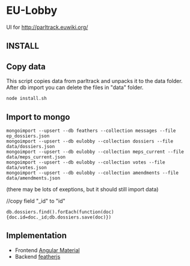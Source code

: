 # EU-Lobby

UI for http://parltrack.euwiki.org/

## INSTALL

Copy data
---------
This script copies data from parltrack and unpacks it to the data folder. After db import you can delete the files in "data" folder.
```
node install.sh
```

Import to mongo
--------------
```
mongoimport --upsert --db feathers --collection messages --file ep_dossiers.json
mongoimport --upsert --db eulobby --collection dossiers --file data/dossiers.json 
mongoimport --upsert --db eulobby --collection meps_current --file data/meps_current.json 
mongoimport --upsert --db eulobby --collection votes --file data/votes.json 
mongoimport --upsert --db eulobby --collection amendments --file data/amendments.json 
```
(there may be lots of exeptions, but it should still import data)


//copy field "_id" to "id"
```
db.dossiers.find().forEach(function(doc){doc.id=doc._id;db.dossiers.save(doc)})

```



## Implementation

* Frontend [Angular Material](https://material.angularjs.org/latest/)
* Backend [featherjs](http://feathersjs.com/)

